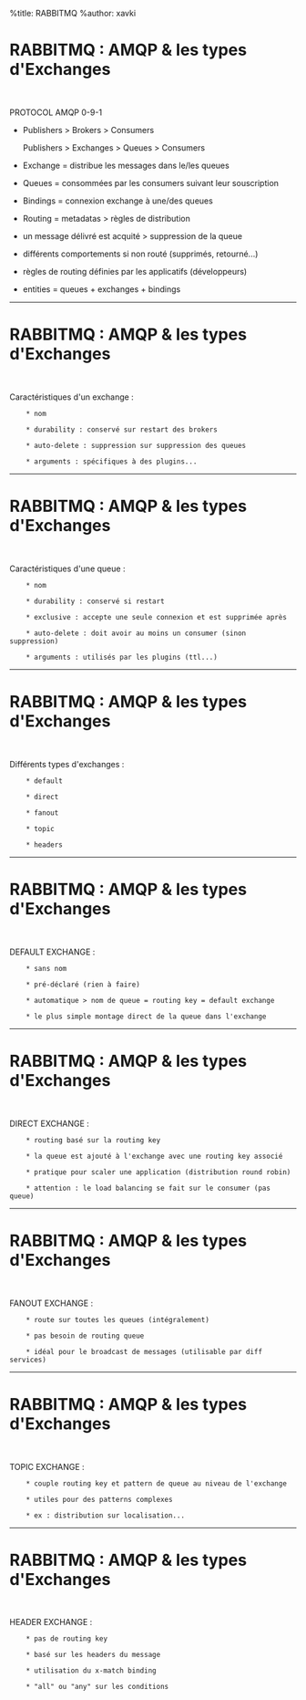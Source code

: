 %title: RABBITMQ
%author: xavki


# RABBITMQ : AMQP & les types d'Exchanges



<br>

PROTOCOL AMQP 0-9-1

* Publishers > Brokers > Consumers

	Publishers > Exchanges > Queues > Consumers

* Exchange = distribue les messages dans le/les queues

* Queues = consommées par les consumers suivant leur souscription

* Bindings = connexion exchange à une/des queues

* Routing = metadatas > règles de distribution

* un message délivré est acquité > suppression de la queue

* différents comportements si non routé (supprimés, retourné...)

* règles de routing définies par les applicatifs (développeurs)

* entities = queues + exchanges + bindings

----------------------------------------------------------------------------------------------

# RABBITMQ : AMQP & les types d'Exchanges

<br>

Caractéristiques d'un exchange :

		* nom

		* durability : conservé sur restart des brokers

		* auto-delete : suppression sur suppression des queues

		* arguments : spécifiques à des plugins...

----------------------------------------------------------------------------------------------

# RABBITMQ : AMQP & les types d'Exchanges

<br>

Caractéristiques d'une queue :

		* nom

		* durability : conservé si restart

		* exclusive : accepte une seule connexion et est supprimée après

		* auto-delete : doit avoir au moins un consumer (sinon suppression)

		* arguments : utilisés par les plugins (ttl...)

----------------------------------------------------------------------------------------------

# RABBITMQ : AMQP & les types d'Exchanges

<br>

Différents types d'exchanges :

		* default

		* direct

		* fanout

		* topic

		* headers

----------------------------------------------------------------------------------------------

# RABBITMQ : AMQP & les types d'Exchanges

<br>

DEFAULT EXCHANGE :

		* sans nom

		* pré-déclaré (rien à faire)

		* automatique > nom de queue = routing key = default exchange

		* le plus simple montage direct de la queue dans l'exchange

----------------------------------------------------------------------------------------------

# RABBITMQ : AMQP & les types d'Exchanges

<br>

DIRECT EXCHANGE :

		* routing basé sur la routing key

		* la queue est ajouté à l'exchange avec une routing key associé

		* pratique pour scaler une application (distribution round robin)

		* attention : le load balancing se fait sur le consumer (pas queue)

----------------------------------------------------------------------------------------------

# RABBITMQ : AMQP & les types d'Exchanges

<br>

FANOUT EXCHANGE :

		* route sur toutes les queues (intégralement)

		* pas besoin de routing queue

		* idéal pour le broadcast de messages (utilisable par diff services)

----------------------------------------------------------------------------------------------

# RABBITMQ : AMQP & les types d'Exchanges


<br>

TOPIC EXCHANGE :

		* couple routing key et pattern de queue au niveau de l'exchange

		* utiles pour des patterns complexes

		* ex : distribution sur localisation...

----------------------------------------------------------------------------------------------

# RABBITMQ : AMQP & les types d'Exchanges


<br>

HEADER EXCHANGE :

		* pas de routing key

		* basé sur les headers du message

		* utilisation du x-match binding

		* "all" ou "any" sur les conditions

